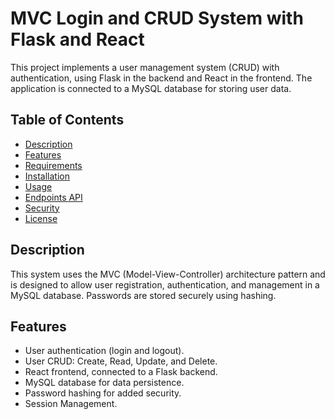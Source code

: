 # MVC Login and CRUD System with Flask and React

This project implements a user management system (CRUD) with authentication, using Flask in the backend and React in the frontend. The application is connected to a MySQL database for storing user data.

## Table of Contents
- [Description](#description)
- [Features](#features)
- [Requirements](#requirements)
- [Installation](#installation)
- [Usage](#usage)
- [Endpoints API](#endpoints-api)
- [Security](#security)
- [License](#license)

## Description
This system uses the MVC (Model-View-Controller) architecture pattern and is designed to allow user registration, authentication, and management in a MySQL database. Passwords are stored securely using hashing.

## Features
- User authentication (login and logout).
- User CRUD: Create, Read, Update, and Delete.
- React frontend, connected to a Flask backend.
- MySQL database for data persistence.
- Password hashing for added security.
- Session Management.

## Requirements
Before you begin, make sure you have installed:

- **Python 3.x**
- **Node.js and npm**
- **MySQL**
- **Git**

### Dependencies
The Python and Node.js dependencies are located in the `requirements.txt` and `package.json` files, respectively.

## Installation
Follow these steps to run the project locally.

### Backend (Flask)

1. Clone this repository:
   ```bash
   git clone https://github.com/CrisJurado10/Sistema_MVC_Login_Crud_FLASK-REACT.git
   cd Sistema_MVC_Login_Crud_FLASK-REACT/backend
Create a virtual environment and install the dependencies:

terminal
Copy code
python -m venv venv
source venv/bin/activate # On Windows use `venv\Scripts\activate`
pip install -r requirements.txt

Set up the MySQL database:
Create a MySQL database called Crud_Usuarios.
Run these codes in your MYSQL:

1.- CREATE DATABASE Crud_Usuarios1;

2.-USE Crud_Usuarios;
3.-CREATE TABLE users ( id INT AUTO_INCREMENT PRIMARY KEY, user VARCHAR(100) NOT NULL, email VARCHAR(100) NOT NULL, password VARCHAR(255) NOT NULL );



Update the credentials in app.py if necessary:
## Database Credentials
python
Copy code
app.config['MYSQL_HOST'] = 'localhost'
app.config['MYSQL_USER'] = 'your_MySQL_user'
app.config['MYSQL_PASSWORD'] = 'your_MySQL_password'
app.config['MYSQL_DB'] = 'Crud_Users'

Run the Flask app:
terminal
Copy code
flask run
Frontend (React)
Go to the frontend folder:

terminal
Copy code
cd ../frontend

Install the Node.js dependencies:
terminal
Copy code
npm install

Start the React app:
terminal
Copy code
npm start

## Usage
Once both servers (Flask and React) are running, access the app from English:http://localhost:3000. The interface will allow you to perform CRUD operations and user authentication.

## API Endpoints
Method Route Description
GET /users List all users
POST /users Create a new user
PUT /users/<id> Update a user
DELETE /users/<id> Delete a user
POST /login Login

## Security
User passwords are stored using hashing to ensure security, so login using the username or email and password in plain text, it does not work with the hash.
The application uses sessions for authentication management.

## License
This project is licensed under the terms of the MIT license.

## Author
Cristian Jurado

## Mail
cjalejo10@gmail.com
